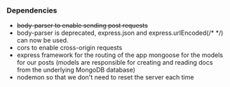 ### Dependencies

- ~~body-parser to enable sending post requests~~
- body-parser is deprecated, express.json and express.urlEncoded(/* */) can now
 be used.
- cors to enable cross-origin requests
- express framework for the routing of the app
 mongoose for the models for our posts (models are responsible for creating and
 reading docs from the underlying MongoDB database)
 - nodemon so that we don't need to reset the server each time